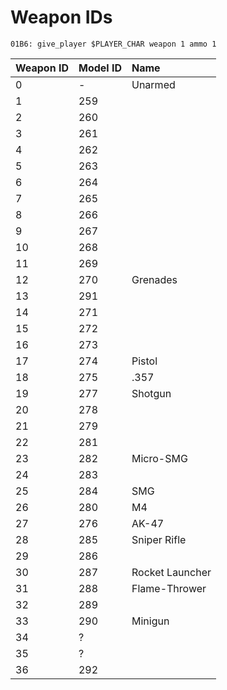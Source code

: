 # Weapon IDs

```text
01B6: give_player $PLAYER_CHAR weapon 1 ammo 1
```

| Weapon ID | Model ID | Name |
| :--- | :--- | :--- |
| 0 | - | Unarmed |
| 1 | 259 |  |
| 2 | 260 |  |
| 3 | 261 |  |
| 4 | 262 |  |
| 5 | 263 |  |
| 6 | 264 |  |
| 7 | 265 |  |
| 8 | 266 |  |
| 9 | 267 |  |
| 10 | 268 |  |
| 11 | 269 |  |
| 12 | 270 | Grenades |
| 13 | 291 |  |
| 14 | 271 |  |
| 15 | 272 |  |
| 16 | 273 |  |
| 17 | 274 | Pistol |
| 18 | 275 | .357 |
| 19 | 277 | Shotgun |
| 20 | 278 |  |
| 21 | 279 |  |
| 22 | 281 |  |
| 23 | 282 | Micro-SMG |
| 24 | 283 |  |
| 25 | 284 | SMG |
| 26 | 280 | M4 |
| 27 | 276 | AK-47 |
| 28 | 285 | Sniper Rifle |
| 29 | 286 |  |
| 30 | 287 | Rocket Launcher |
| 31 | 288 | Flame-Thrower |
| 32 | 289 |  |
| 33 | 290 | Minigun |
| 34 | ? |  |
| 35 | ? |  |
| 36 | 292 |  |

